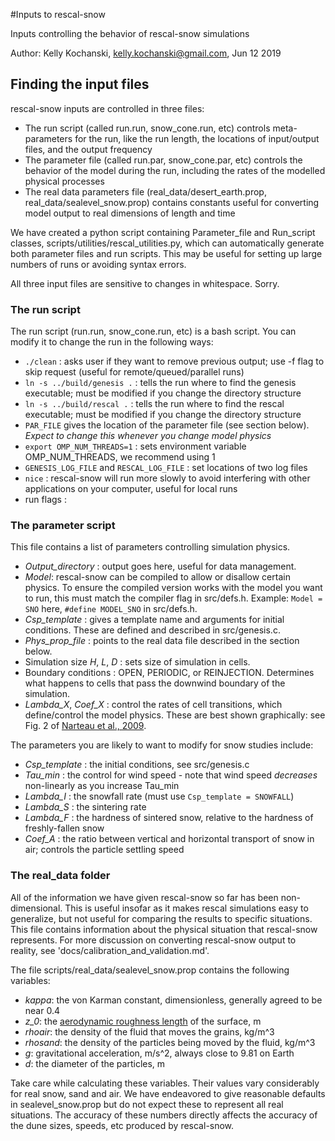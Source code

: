 
#Inputs to rescal-snow

Inputs controlling the behavior of rescal-snow simulations

Author: Kelly Kochanski, kelly.kochanski@gmail.com, Jun 12 2019

## Finding the input files

rescal-snow inputs are controlled in three files:
 - The run script (called run.run, snow_cone.run, etc) controls meta-parameters for the run, like the run length, the locations of input/output files, and the output frequency
 - The parameter file (called run.par, snow_cone.par, etc) controls the behavior of the model during the run, including the rates of the modelled physical processes
 - The real data parameters file (real_data/desert_earth.prop, real_data/sealevel_snow.prop) contains constants useful for converting model output to real dimensions of length and time

We have created a python script containing Parameter_file and Run_script classes, scripts/utilities/rescal_utilities.py, which can automatically generate both parameter files and run scripts. This may be useful for setting up large numbers of runs or avoiding syntax errors.

All three input files are sensitive to changes in whitespace. Sorry.

### The run script
The run script (run.run, snow_cone.run, etc) is a bash script. You can modify it to change the run in the following ways:
 - `./clean` : asks user if they want to remove previous output; use -f flag to skip request (useful for remote/queued/parallel runs)
 - `ln -s ../build/genesis .` : tells the run where to find the genesis executable; must be modified if you change the directory structure
 - `ln -s ../build/rescal .` : tells the run where to find the rescal executable; must be modified if you change the directory structure
 - `PAR_FILE` gives the location of the parameter file (see section below). *Expect to change this whenever you change model physics*
 - `export OMP_NUM_THREADS=1` : sets environment variable OMP_NUM_THREADS, we recommend using 1
 - `GENESIS_LOG_FILE` and `RESCAL_LOG_FILE` : set locations of two log files
 - `nice` : rescal-snow will run more slowly to avoid interfering with other applications on your computer, useful for local runs
 - run flags : 

### The parameter script

This file contains a list of parameters controlling simulation physics.
 - *Output_directory* : output goes here, useful for data management.
 - *Model*: rescal-snow can be compiled to allow or disallow certain physics. To ensure the compiled version works with the model you want to run, this must match the compiler flag in src/defs.h. Example: `Model = SNO` here, `#define MODEL_SNO` in src/defs.h.
 - *Csp_template* : gives a template name and arguments for initial conditions. These are defined and described in src/genesis.c.
 - *Phys_prop_file* : points to the real data file described in the section below.
 - Simulation size *H*, *L*, *D* : sets size of simulation in cells.
 - Boundary conditions : OPEN, PERIODIC, or REINJECTION. Determines what happens to cells that pass the downwind boundary of the simulation.
 - *Lambda_X*, *Coef_X* : control the rates of cell transitions, which define/control the model physics. These are best shown graphically: see Fig. 2 of [Narteau et al., 2009](dx.doi.org/10.1029/2008JF001127).

The parameters you are likely to want to modify for snow studies include:
 - *Csp_template* : the initial conditions, see src/genesis.c
 - *Tau_min* : the control for wind speed - note that wind speed *decreases* non-linearly as you increase Tau_min
 - *Lambda_I* : the snowfall rate (must use `Csp_template = SNOWFALL`)
 - *Lambda_S* : the sintering rate
 - *Lambda_F* : the hardness of sintered snow, relative to the hardness of freshly-fallen snow
 - *Coef_A* : the ratio between vertical and horizontal transport of snow in air; controls the particle settling speed

### The real_data folder

All of the information we have given rescal-snow so far has been non-dimensional. This is useful insofar as it makes rescal simulations easy to generalize, but not useful for comparing the results to specific situations. 
This file contains information about the physical situation that rescal-snow represents. For more discussion on converting rescal-snow output to reality, see 'docs/calibration_and_validation.md'.

The file scripts/real_data/sealevel_snow.prop contains the following variables:
 - *kappa*: the von Karman constant, dimensionless, generally agreed to be near 0.4
 - *z_0*: the [aerodynamic roughness length](https://en.wikipedia.org/wiki/Roughness_length) of the surface, m
 - *rhoair*: the density of the fluid that moves the grains, kg/m^3
 - *rhosand*: the density of the particles being moved by the fluid, kg/m^3
 - *g*: gravitational acceleration, m/s^2, always close to 9.81 on Earth
 - *d*: the diameter of the particles, m

Take care while calculating these variables. Their values vary considerably for real snow, sand and air. We have endeavored to give reasonable defaults in sealevel_snow.prop but do not expect these to represent all real situations.
The accuracy of these numbers directly affects the accuracy of the dune sizes, speeds, etc produced by rescal-snow.
